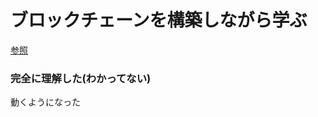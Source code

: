 # ブロックチェーンを構築しながら学ぶ
[参照](https://postd.cc/learn-blockchains-by-building-one/)

### 完全に理解した(わかってない)
動くようになった